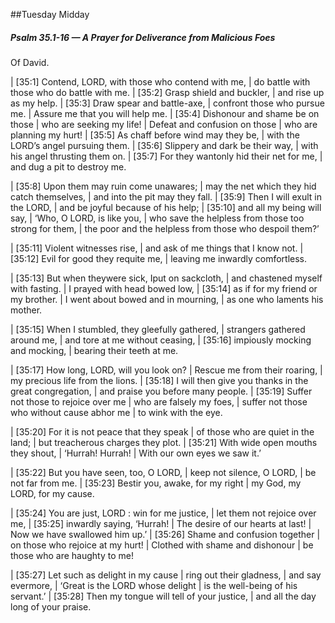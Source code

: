##Tuesday Midday

##### Psalm 35.1-16 — A Prayer for Deliverance from Malicious Foes #####

Of David.

|   [35:1] Contend, LORD, with those who contend with me,
|    do battle with those who do battle with me.
|   [35:2] Grasp shield and buckler,
|    and rise up as my help.
|   [35:3] Draw spear and battle-axe,
|    confront those who pursue me.
|    Assure me that you will help me.
|   [35:4] Dishonour and shame be on those
|    who are seeking my life!
|  Defeat and confusion on those
|    who are planning my hurt!
|   [35:5] As chaff before wind may they be,
|    with the LORD’s angel pursuing them.
|   [35:6] Slippery and dark be their way,
|    with his angel thrusting them on.
|   [35:7] For they wantonly hid their net for me,
|    and dug a pit to destroy me.

|   [35:8] Upon them may ruin come unawares;
|  may the net which they hid catch themselves,
|    and into the pit may they fall.
|   [35:9] Then I will exult in the LORD,
|    and be joyful because of his help;
|   [35:10] and all my being will say,
|    ‘Who, O LORD, is like you,
|  who save the helpless from those too strong for them,
|    the poor and the helpless from those who despoil them?’

|   [35:11] Violent witnesses rise,
|    and ask of me things that I know not.
|   [35:12] Evil for good they requite me,
|    leaving me inwardly comfortless.

|   [35:13] But when theywere sick, Iput on sackcloth,
|    and chastened myself with fasting.
|  I prayed with head bowed low,
|     [35:14] as if for my friend or my brother.
|  I went about bowed and in mourning,
|    as one who laments his mother.

|   [35:15] When I stumbled, they gleefully gathered,
|    strangers gathered around me,
|    and tore at me without ceasing,
|   [35:16] impiously mocking and mocking,
|    bearing their teeth at me.

|   [35:17] How long, LORD, will you look on?
|    Rescue me from their roaring,
|    my precious life from the lions.
|   [35:18] I will then give you thanks in the great congregation,
|    and praise you before many people.
|   [35:19] Suffer not those to rejoice over me
|    who are falsely my foes,
|  suffer not those who without cause abhor me
|    to wink with the eye.

|   [35:20] For it is not peace that they speak
|    of those who are quiet in the land;
|  but treacherous charges they plot.
|     [35:21] With wide open mouths they shout,
|  ‘Hurrah! Hurrah!
|    With our own eyes we saw it.’

|   [35:22] But you have seen, too, O LORD,
|    keep not silence, O LORD,
|    be not far from me.
|   [35:23] Bestir you, awake, for my right
|    my God, my LORD, for my cause.

|   [35:24] You are just, LORD : win for me justice,
|    let them not rejoice over me,
|   [35:25] inwardly saying, ‘Hurrah!
|    The desire of our hearts at last!
|    Now we have swallowed him up.’
|   [35:26] Shame and confusion together
|    on those who rejoice at my hurt!
|  Clothed with shame and dishonour
|    be those who are haughty to me!

|   [35:27] Let such as delight in my cause
|  ring out their gladness,
|    and say evermore,
|  ‘Great is the LORD whose delight
|    is the well-being of his servant.’
|   [35:28] Then my tongue will tell of your justice,
|    and all the day long of your praise.

